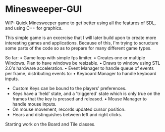 # Minesweeper-GUI
WIP: Quick Minesweeper game to get better using all the features of SDL, and using C++ for graphics.

This simple game is an excercise that I will later build upon to create more interesting games and applications.
Because of this, I'm trying to scructure some parts of the code so as to prepare for many different game types.

So far:
• Game loop with simple fps limiter.
• Creates one or multiple Windows. Plan to have windows be resizable.
• Draws to window using STL 2.0's hardware acceleration.
• Event Manager to handle queue of events per frame, distributing events to:
• Keyboard Manager to handle keyboard inputs. 
  - Custom Keys can be bound to the players' preferences.
  - Keys have a 'held' state, and a 'triggered' state which is 
      only true on the frames that the key is pressed and released.
• Mouse Manager to handle mouse inputs.
  - On mouse movement, records updated cursor position.
  - Hears and distinguishes between left and right clicks.
  
Starting work on the Board and Tile classes.
